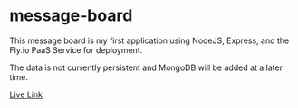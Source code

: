 # message-board

This message board is my first application using NodeJS, Express, and the Fly.io PaaS Service for deployment.

The data is not currently persistent and MongoDB will be added at a later time.

[Live Link](https://mini-message-board-express.fly.dev/)
